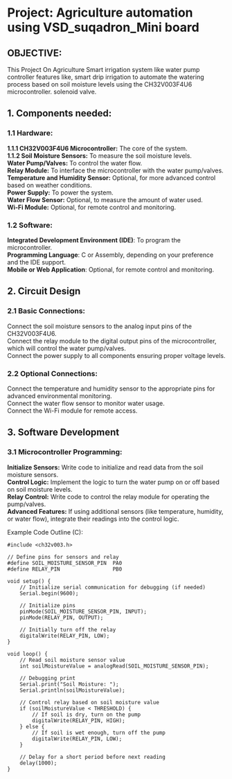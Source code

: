 # Project: Agriculture automation using VSD_suqadron_Mini board
## OBJECTIVE: 
This Project On Agriculture Smart irrigation system like water pump controller features like, smart drip irrigation to automate the watering process based on soil moisture levels using the CH32V003F4U6 microcontroller. solenoid valve. 

## 1. Components needed:  

### 1.1 Hardware:  
**1.1.1 CH32V003F4U6 Microcontroller:**     The core of the system.  
**1.1.2 Soil Moisture Sensors:**            To measure the soil moisture levels.  
**Water Pump/Valves:**                To control the water flow.  
**Relay Module:**                     To interface the microcontroller with the water pump/valves.  
**Temperature and Humidity Sensor:**  Optional, for more advanced control based on weather conditions.  
**Power Supply:**                     To power the system.  
**Water Flow Sensor:**                Optional, to measure the amount of water used.  
**Wi-Fi Module:**                     Optional, for remote control and monitoring.  

### 1.2 Software:  
**Integrated Development Environment (IDE)**:     To program the microcontroller.  
**Programming Language**:                         C or Assembly, depending on your preference and the IDE support.  
**Mobile or Web Application**:                    Optional, for remote control and monitoring.  

## 2. Circuit Design  

### 2.1 Basic Connections:  
Connect the soil moisture sensors to the analog input pins of the CH32V003F4U6.  
Connect the relay module to the digital output pins of the microcontroller, which will control the water pump/valves.  
Connect the power supply to all components ensuring proper voltage levels.  

### 2.2 Optional Connections:  
Connect the temperature and humidity sensor to the appropriate pins for advanced environmental monitoring.  
Connect the water flow sensor to monitor water usage.  
Connect the Wi-Fi module for remote access.  

## 3. Software Development  

### 3.1 Microcontroller Programming:   
**Initialize Sensors:**  Write code to initialize and read data from the soil moisture sensors.  
**Control Logic:**       Implement the logic to turn the water pump on or off based on soil moisture levels.  
**Relay Control:**       Write code to control the relay module for operating the pump/valves.  
**Advanced Features:**   If using additional sensors (like temperature, humidity, or water flow), integrate their readings into the control logic.  

Example Code Outline (C):

```
#include <ch32v003.h>

// Define pins for sensors and relay
#define SOIL_MOISTURE_SENSOR_PIN  PA0
#define RELAY_PIN                 PB0

void setup() {
    // Initialize serial communication for debugging (if needed)
    Serial.begin(9600);

    // Initialize pins
    pinMode(SOIL_MOISTURE_SENSOR_PIN, INPUT);
    pinMode(RELAY_PIN, OUTPUT);

    // Initially turn off the relay
    digitalWrite(RELAY_PIN, LOW);
}

void loop() {
    // Read soil moisture sensor value
    int soilMoistureValue = analogRead(SOIL_MOISTURE_SENSOR_PIN);

    // Debugging print
    Serial.print("Soil Moisture: ");
    Serial.println(soilMoistureValue);

    // Control relay based on soil moisture value
    if (soilMoistureValue < THRESHOLD) {
        // If soil is dry, turn on the pump
        digitalWrite(RELAY_PIN, HIGH);
    } else {
        // If soil is wet enough, turn off the pump
        digitalWrite(RELAY_PIN, LOW);
    }

    // Delay for a short period before next reading
    delay(1000);
}
```


